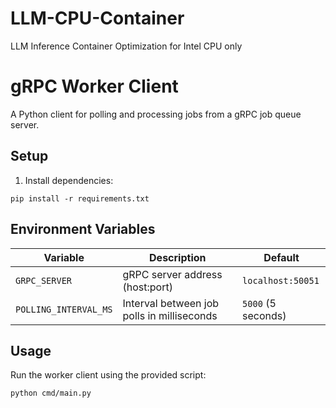 # LLM-CPU-Container
LLM Inference Container Optimization for Intel CPU only

# gRPC Worker Client

A Python client for polling and processing jobs from a gRPC job queue server.

## Setup

1. Install dependencies:
```
pip install -r requirements.txt
```

## Environment Variables

| Variable | Description | Default |
|----------|-------------|---------|
| `GRPC_SERVER` | gRPC server address (host:port) | `localhost:50051` |
| `POLLING_INTERVAL_MS` | Interval between job polls in milliseconds | `5000` (5 seconds) |

## Usage

Run the worker client using the provided script:
```
python cmd/main.py
```

